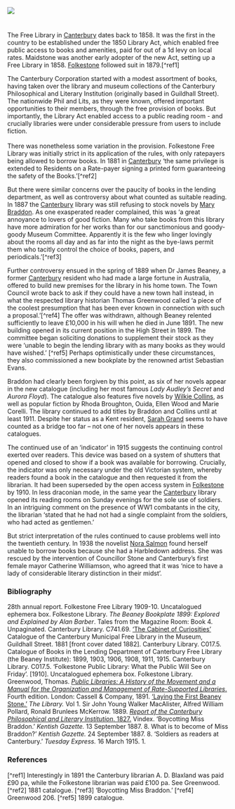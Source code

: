 <a href="https://www.kent-maps.online"><img src="https://kent-map.github.io/mdpress/juncture/ve-button.png"></a>

<param ve-config title="Canterbury Free Library" author="Professor Carolyn Oulton" layout="vtl" banner="https://upload.wikimedia.org/wikipedia/commons/c/c2/West_Cliff%2C_Folkestone%2C_England-LCCN2002696751.jpg">

<param ve-entity eid="Q26370404" aliases="Canterbury Museum and Public Library">

#

The Free Library in [Canterbury](/19c/19c-canterbury/) dates back to 1858. It was the first in the country to be established under the 1850 Library Act, which enabled free public access to books and amenities, paid for out of a 1d levy on local rates. Maidstone was another early adopter of the new Act, setting up a Free Library in 1858. [Folkestone](/19c/19c-folkestone-free-library) followed suit in 1879.[^ref1]
<param ve-image url="https://upload.wikimedia.org/wikipedia/commons/5/54/Beaney_Institute_002.jpg" label="Beaney Institute" attribution="Storye book, via Wikimedia Commons" license="CC BY 3.0">

The Canterbury Corporation started with a modest assortment of books, having taken over the library and museum collections of the Canterbury Philosophical and Literary Institution (originally based in Guildhall Street). The nationwide Phil and Lits, as they were known, offered important opportunities to their members, through the free provision of books. But importantly, the Library Act enabled access to a public reading room - and crucially libraries were under considerable pressure from users to include fiction.
<br><br>
There was nonetheless some variation in the provision. Folkestone Free Library was initially strict in its application of the rules, with only ratepayers being allowed to borrow books. In 1881 in [Canterbury](/19c/19c-canterbury/) ‘the same privilege is extended to Residents on a Rate-payer signing a printed form guaranteeing the safety of the Books.’[^ref2] 

But there were similar concerns over the paucity of books in the lending department, as well as controversy about what counted as suitable reading. In 1887 the [Canterbury](/19c/19c-canterbury/) library was still refusing to stock novels by [Mary Braddon]( 9c/19c-braddon-biography/). As one exasperated reader complained, this was ‘a great annoyance to lovers of good fiction. Many who take books from this library have more admiration for her works than for our sanctimonious and goody-goody Museum Committee. Apparently it is the few who linger lovingly about the rooms all day and as far into the night as the bye-laws permit them who tacitly control the choice of books, papers, and periodicals.’[^ref3]  
<param ve-image url="https://upload.wikimedia.org/wikipedia/commons/c/c5/Miss_Braddon_%28BM_1939%2C1014.26%29.jpg" label="Miss Braddon © The Trustees of the British Museum" attribution="British Museum, Public domain, via Wikimedia Commons" license="CC BY-NC-SA 4.0">

Further controversy ensued in the spring of 1889 when Dr James Beaney, a former [Canterbury](/19c/19c-canterbury/) resident who had made a large fortune in Australia, offered to build new premises for the library in his home town. The Town Council wrote back to ask if they could have a new town hall instead, in what the respected library historian Thomas Greenwood called ‘a piece of the coolest presumption that has been ever known in connection with such a proposal.’[^ref4] The offer was withdrawn, although Beaney relented sufficiently to leave £10,000 in his will when he died in June 1891.
The new building opened in its current position in the High Street in 1899. The committee began soliciting donations to supplement their stock as they were ‘unable to begin the lending library with as many books as they would have wished.’ [^ref5] Perhaps optimistically under these circumstances, they also commissioned a new bookplate by the renowned artist Sebastian Evans.
<param ve-image url="https://upload.wikimedia.org/wikipedia/commons/d/da/James_George_Beaney_001.jpg" label="James George Beaney" attribution="Anonymous, Unknown author, Public domain, via Wikimedia Commons">

Braddon had clearly been forgiven by this point, as six of her novels appear in the new catalogue (including her most famous _Lady Audley’s Secret_ and _Aurora Floyd_). The catalogue also features five novels by [Wilkie Collins](/19c/19c-collins-biography), as well as popular fiction by Rhoda Broughton, Ouida, Ellen Wood and Marie Corelli. The library continued to add titles by Braddon and Collins until at least 1911. Despite her status as a Kent resident, [Sarah Grand](/19c/19c-grand-biography) seems to have counted as a bridge too far – not one of her novels appears in these catalogues.
<param ve-image url="https://upload.wikimedia.org/wikipedia/commons/7/79/Lady_Audleys_Secret_Cover.jpg" label="Lady Audley's Secret" attribution="Unknown source, Public domain, via Wikimedia Commons">

The continued use of an ‘indicator’ in 1915 suggests the continuing control exerted over readers. This device was based on a system of shutters that opened and closed to show if a book was available for borrowing. Crucially, the indicator was only necessary under the old Victorian system, whereby readers found a book in the catalogue and then requested it from the librarian. It had been superseded by the open access system in [Folkestone](/19c/19c-folkestone-free-library/) by 1910. In less draconian mode, in the same year the [Canterbury]( /20c-canterbury-home) library opened its reading rooms on Sunday evenings for the sole use of soldiers. In an intriguing comment on the presence of WW1 combatants in the city, the librarian ‘stated that he had not had a single complaint from the soldiers, who had acted as gentlemen.’

But strict interpretation  of the rules continued to cause problems well into the twentieth century. In 1938 the novelist [Nora Salmon](/20c/20c-salmon-biography/) found herself unable to borrow books because she had a Harbledown address. She was rescued by the intervention of Councillor Stone and Canterbury’s first female mayor Catherine Williamson, who agreed that it was ‘nice to have a lady of considerable literary distinction in their midst’.
<param ve-image url="https://upload.wikimedia.org/wikipedia/commons/9/90/James_George_Beaney_memorial_02.JPG" label="James George Beaney Memorial" attribution="Jonathan Cardy, via Wikimedia Commons" license="CC BY-SA 3.0">

### Bibliography 
28th annual report. Folkestone Free Library 1909-10. Uncatalogued ephemera box. Folkestone Library.
_The Beaney Bookplate 1899: Explored and Explained by Alan Barber_. Tales from the Magazine Room: Book 4. Unpaginated. Canterbury Library. C741.69.
[‘The Cabinet of Curiosities’](https://canterburymuseums.co.uk/wp-content/uploads/2019/12/cabinet-of-curiosities.pdf)
Catalogue of the Canterbury Municipal Free Library in the Museum, Guildhall Street. 1881 [front cover dated 1882]. Canterbury Library. C017.5.
Catalogue of Books in the Lending Department of Canterbury Free Library (the Beaney Institute): 1899, 1903, 1906, 1908, 1911, 1915. Canterbury Library. C017.5.
‘Folkestone Public Library: What the Public Will See on Friday’. [1910]. Uncatalogued ephemera box. Folkestone Library.
Greenwood, Thomas. [_Public Libraries: A History of the Movement and a Manual for the Organization and Management of Rate-Supported Libraries_.](https://archive.org/details/publiclibrariesh0000gree/mode/2up) Fourth edition. London: Cassell & Company, 1891.
[‘Laying the First Beaney Stone.’](https://canterburymuseums.co.uk/laying-the-first-beaney-stone/) 
_The Library._ Vol 1. Sir John Young Walker MacAlister, ‎Alfred William Pollard, ‎Ronald Brunlees McKerrow. 1889.
[_Report of the Canterbury Philosophical and Literary Institution_. 1827.](https://archive.org/details/reportofcanterbu00cant/page/n19/mode/2up)
Vindex. ‘Boycotting Miss Braddon.’ _Kentish Gazette._ 13 September 1887. 8.
What is to become of Miss Braddon?’ _Kentish Gazette._ 24 September 1887. 8.
‘Soldiers as readers at Canterbury.’ _Tuesday Express._ 16 March 1915. 1.

### References

[^ref1] Interestingly in 1891 the Canterbury librarian A. D. Blaxland was paid £90 pa, while the Folkestone librarian was paid £100 pa. See Greenwood.
[^ref2] 1881 catalogue.
[^ref3] ‘Boycotting Miss Braddon.’
[^ref4] Greenwood 206.
[^ref5] 1899 catalogue.

